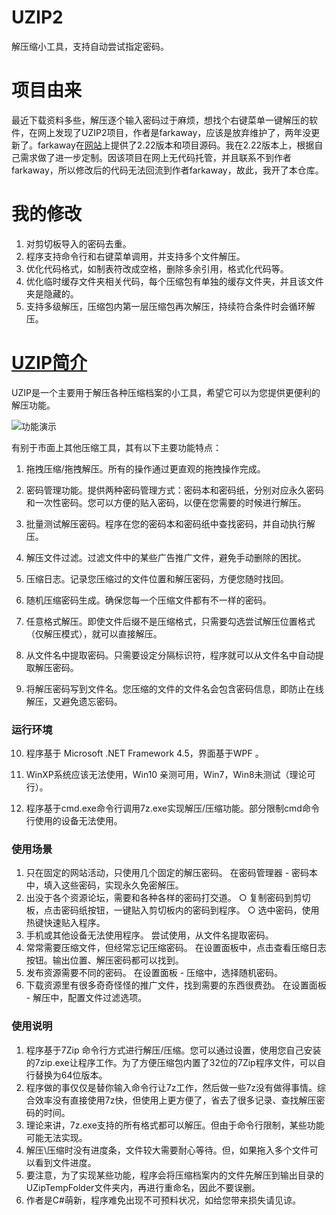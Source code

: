 # UZIP2
解压缩小工具，支持自动尝试指定密码。
# 项目由来
最近下载资料多些，解压逐个输入密码过于麻烦，想找个右键菜单一键解压的软件，在网上发现了UZIP2项目，作者是farkaway，应该是放弃维护了，两年没更新了。farkaway在[网站](https://www.yuque.com/farkaway/uzip/gggnsn#l3PpV)上提供了2.22版本和项目源码。我在2.22版本上，根据自己需求做了进一步定制。因该项目在网上无代码托管，并且联系不到作者farkaway，所以修改后的代码无法回流到作者farkaway，故此，我开了本仓库。

# 我的修改

1. 对剪切板导入的密码去重。
2. 程序支持命令行和右键菜单调用，并支持多个文件解压。
3. 优化代码格式，如制表符改成空格，删除多余引用，格式化代码等。
4. 优化临时缓存文件夹相关代码，每个压缩包有单独的缓存文件夹，并且该文件夹是隐藏的。
5. 支持多级解压，压缩包内第一层压缩包再次解压，持续符合条件时会循环解压。


# [UZIP简介](https://www.yuque.com/farkaway/uzip/gggnsn)
UZIP是一个主要用于解压各种压缩档案的小工具，希望它可以为您提供更便利的解压功能。

![功能演示](https://attach.52pojie.cn/forum/202103/15/183448gwdx9o0ao5bno91p.gif)

有别于市面上其他压缩工具，其有以下主要功能特点：
1. 拖拽压缩/拖拽解压。所有的操作通过更直观的拖拽操作完成。

2. 密码管理功能。提供两种密码管理方式：密码本和密码纸，分别对应永久密码和一次性密码。您可以方便的贴入密码，以便在您需要的时候进行解压。

3. 批量测试解压密码。程序在您的密码本和密码纸中查找密码，并自动执行解压。

4. 解压文件过滤。过滤文件中的某些广告推广文件，避免手动删除的困扰。

5. 压缩日志。记录您压缩过的文件位置和解压密码，方便您随时找回。

6. 随机压缩密码生成。确保您每一个压缩文件都有不一样的密码。

7. 任意格式解压。即使文件后缀不是压缩格式，只需要勾选尝试解压位置格式（仅解压模式），就可以直接解压。

8. 从文件名中提取密码。只需要设定分隔标识符，程序就可以从文件名中自动提取解压密码。

9. 将解压密码写到文件名。您压缩的文件的文件名会包含密码信息，即防止在线解压，又避免遗忘密码。


### 运行环境


10. 程序基于 Microsoft .NET Framework 4.5，界面基于WPF 。 

11. WinXP系统应该无法使用，Win10 亲测可用，Win7，Win8未测试（理论可行）。

12. 程序基于cmd.exe命令行调用7z.exe实现解压/压缩功能。部分限制cmd命令行使用的设备无法使用。

### 使用场景

1. 只在固定的网站活动，只使用几个固定的解压密码。
在密码管理器 - 密码本中，填入这些密码，实现永久免密解压。
2. 出没于各个资源论坛，需要和各种各样的密码打交道。
    ○ 复制密码到剪切板，点击密码纸按钮，一键贴入剪切板内的密码到程序。
    ○ 选中密码，使用热键快速贴入程序。
3. 手机或其他设备无法使用程序。
尝试使用，从文件名提取密码。
4. 常常需要压缩文件，但经常忘记压缩密码。
在设置面板中，点击查看压缩日志按钮。输出位置、解压密码都可以找到。
5. 发布资源需要不同的密码。
在设置面板 - 压缩中，选择随机密码。
6. 下载资源里有很多奇奇怪怪的推广文件，找到需要的东西很费劲。
在设置面板 - 解压中，配置文件过滤选项。

### 使用说明

1. 程序基于7Zip 命令行方式进行解压/压缩。您可以通过设置，使用您自己安装的7zip.exe让程序工作。为了方便压缩包内置了32位的7Zip程序文件，可以自行替换为64位版本。
2. 程序做的事仅仅是替你输入命令行让7z工作，然后做一些7z没有做得事情。综合效率没有直接使用7z快，但使用上更方便了，省去了很多记录、查找解压密码的时间。
3. 理论来讲，7z.exe支持的所有格式都可以解压。但由于命令行限制，某些功能可能无法实现。
4. 解压\压缩时没有进度条，文件较大需要耐心等待。但，如果拖入多个文件可以看到文件进度。
5. 要注意，为了实现某些功能，程序会将压缩档案内的文件先解压到输出目录的UZipTempFolder文件夹内，再进行重命名，因此不要误删。
6. 作者是C#萌新，程序难免出现不可预料状况，如给您带来损失请见谅。
